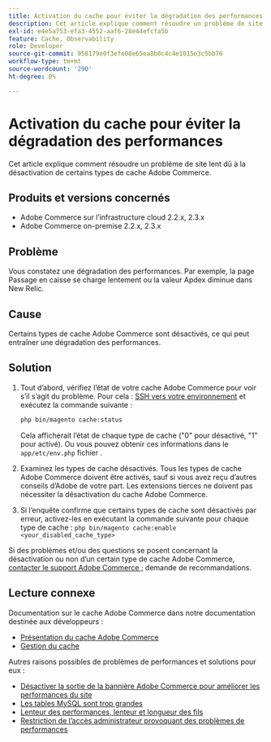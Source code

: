 ```yaml
---
title: Activation du cache pour éviter la dégradation des performances
description: Cet article explique comment résoudre un problème de site lent dû à la désactivation de certains types de cache Adobe Commerce.
exl-id: e4e5a753-efa3-4552-aaf6-28e44efcfa5b
feature: Cache, Observability
role: Developer
source-git-commit: 958179e0f3efe08e65ea8b0c4c4e1015e3c5bb76
workflow-type: tm+mt
source-wordcount: '290'
ht-degree: 0%

---
```


# Activation du cache pour éviter la dégradation des performances

Cet article explique comment résoudre un problème de site lent dû à la désactivation de certains types de cache Adobe Commerce.

## Produits et versions concernés

* Adobe Commerce sur l’infrastructure cloud 2.2.x, 2.3.x
* Adobe Commerce on-premise 2.2.x, 2.3.x

## Problème

Vous constatez une dégradation des performances. Par exemple, la page Passage en caisse se charge lentement ou la valeur Apdex diminue dans New Relic.

## Cause

Certains types de cache Adobe Commerce sont désactivés, ce qui peut entraîner une dégradation des performances.

## Solution

1. Tout d’abord, vérifiez l’état de votre cache Adobe Commerce pour voir s’il s’agit du problème. Pour cela : [SSH vers votre environnement](https://devdocs.magento.com/cloud/env/environments-ssh.html#ssh) et exécutez la commande suivante :

   ```bash
   php bin/magento cache:status
   ```

   Cela afficherait l’état de chaque type de cache (&quot;0&quot; pour désactivé, &quot;1&quot; pour activé). Ou vous pouvez obtenir ces informations dans le `app/etc/env.php` fichier .

1. Examinez les types de cache désactivés. Tous les types de cache Adobe Commerce doivent être activés, sauf si vous avez reçu d’autres conseils d’Adobe de votre part. Les extensions tierces ne doivent pas nécessiter la désactivation du cache Adobe Commerce.
1. Si l’enquête confirme que certains types de cache sont désactivés par erreur, activez-les en exécutant la commande suivante pour chaque type de cache : `php bin/magento cache:enable <your_disabled_cache_type>`

Si des problèmes et/ou des questions se posent concernant la désactivation ou non d’un certain type de cache Adobe Commerce, [contacter le support Adobe Commerce ;](/help/help-center-guide/help-center/magento-help-center-user-guide.md#submit-ticket) demande de recommandations.

## Lecture connexe

Documentation sur le cache Adobe Commerce dans notre documentation destinée aux développeurs :

* [Présentation du cache Adobe Commerce](https://devdocs.magento.com/guides/v2.3/frontend-dev-guide/cache_for_frontdevs.html)
* [Gestion du cache](https://devdocs.magento.com/guides/v2.3/config-guide/cli/config-cli-subcommands-cache.html)

Autres raisons possibles de problèmes de performances et solutions pour eux :

* [Désactiver la sortie de la bannière Adobe Commerce pour améliorer les performances du site](/help/troubleshooting/miscellaneous/disable-magento-banner-output-to-improve-site-performance.md)
* [Les tables MySQL sont trop grandes](/help/troubleshooting/database/mysql-tables-are-too-large.md)
* [Lenteur des performances, lenteur et longueur des fils](/help/troubleshooting/miscellaneous/slow-performance-slow-and-long-running-crons.md)
* [Restriction de l’accès administrateur provoquant des problèmes de performances](/help/troubleshooting/miscellaneous/restricted-admin-access-causing-performance-issues.md)
